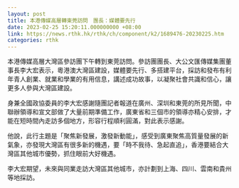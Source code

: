 ```yaml
---
layout: post
title: 本港傳媒高層轉東莞訪問　團長：媒體要先行
date: 2023-02-25 15:20:11.000000000 +08:00
link: https://news.rthk.hk/rthk/ch/component/k2/1689476-20230225.htm
categories: rthk
---
```


本港傳媒高層大灣區參訪團下午轉到東莞訪問。參訪團團長、大公文匯傳媒集團董事長李大宏表示，粵港澳大灣區建設，媒體要先行、多搭建平台，採訪和發布有利年青人創業、就業和學業的有用信息，講述成功故事，以凝聚社會共識和信心，讓更多人參與大灣區建設。

身兼全國政協委員的李大宏感謝隨團記者報道在廣州、深圳和東莞的所見所聞，中聯辦領導和宣文部做了大量前期準備工作，廣東省和三個市的領導亦精心安排，才能在短時間內走訪多個地方，形容行程順利圓滿，對此表示感謝。

他說，此行主題是「聚焦新發展，激發新動能」，感受到廣東聚焦高質量發展的新氣象，亦發現大灣區有很多新的機遇，要「時不我待、急起直追」，香港要結合大灣區其他城市優勢，抓住眼前大好機遇。

李大宏期望，未來與同業走訪大灣區其他城市，亦計劃到上海、四川、雲南和貴州等地採訪。

